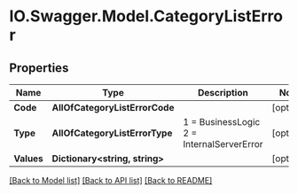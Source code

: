 # IO.Swagger.Model.CategoryListError
## Properties

Name | Type | Description | Notes
------------ | ------------- | ------------- | -------------
**Code** | **AllOfCategoryListErrorCode** |  | [optional] 
**Type** | **AllOfCategoryListErrorType** |   1 &#x3D; BusinessLogic  2 &#x3D; InternalServerError | [optional] 
**Values** | **Dictionary&lt;string, string&gt;** |  | [optional] 

[[Back to Model list]](../README.md#documentation-for-models) [[Back to API list]](../README.md#documentation-for-api-endpoints) [[Back to README]](../README.md)

